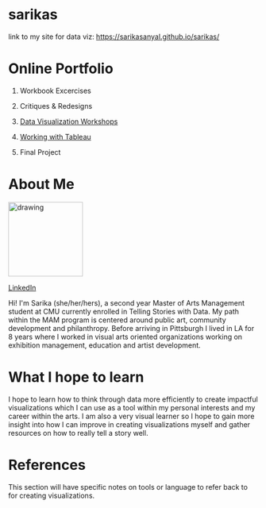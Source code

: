 # sarikas
link to my site for data viz: https://sarikasanyal.github.io/sarikas/

# Online Portfolio

1. Workbook Excercises

2. Critiques & Redesigns

3. [Data Visualization Workshops](/dataviz2.md)

4. [Working with Tableau](/tableau1.md)

5. Final Project

# About Me
<img src="https://user-images.githubusercontent.com/73456826/97813372-bc301e00-1c55-11eb-98b3-3d274d7123fd.JPG" alt="drawing" width="150"/>

[LinkedIn](https://www.linkedin.com/in/sarika-sanyal/)

Hi! I'm Sarika (she/her/hers), a second year Master of Arts Management student at CMU currently enrolled in Telling Stories with Data. My path within the MAM program is centered around public art, community development and philanthropy. Before arriving in Pittsburgh I lived in LA for 8 years where I worked in visual arts oriented organizations working on exhibition management, education and artist development. 

# What I hope to learn
I hope to learn how to think through data more efficiently to create impactful visualizations which I can use as a tool within my personal interests and my career within the arts. I am also a very visual learner so I hope to gain more insight into how I can improve in creating visualizations myself and gather resources on how to really tell a story well. 

# References
This section will have specific notes on tools or language to refer back to for creating visualizations.
